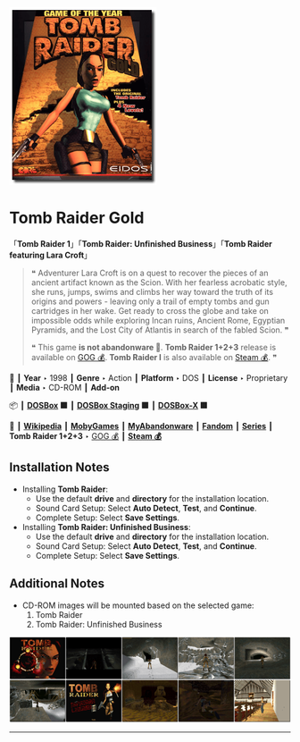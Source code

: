 ![](Thumbnail.png "application-thumbnail")

# Tomb Raider Gold

「**Tomb Raider 1**」「**Tomb Raider: Unfinished Business**」「**Tomb Raider featuring Lara Croft**」

> ❝ Adventurer Lara Croft is on a quest to recover the pieces of an ancient artifact known as the Scion. With her fearless acrobatic style, she runs, jumps, swims and climbs her way toward the truth of its origins and powers - leaving only a trail of empty tombs and gun cartridges in her wake. Get ready to cross the globe and take on impossible odds while exploring Incan ruins, Ancient Rome, Egyptian Pyramids, and the Lost City of Atlantis in search of the fabled Scion. ❞
>
> ❝ This game **is not abandonware 🚫**. **Tomb Raider 1+2+3** release is available on [GOG 💰](https://www.gog.com/en/game/tomb_raider_123). **Tomb Raider I** is also available on [Steam 💰](https://store.steampowered.com/app/224960/Tomb_Raider_I/). ❞
>

📌 ┃ **Year** ‣ 1998 ┃ **Genre** ‣ Action ┃ **Platform** ‣ DOS ┃ **License** ‣ Proprietary ┃ **Media** ‣ CD-ROM ┃ **Add-on** 

📦 ┃ **[DOSBox](https://www.dosbox.com/) 🟩** ┃ **[DOSBox Staging](https://dosbox-staging.github.io/) 🟩** ┃ **[DOSBox-X](https://dosbox-x.com/) 🟩** 

📎 ┃ **[Wikipedia](https://en.wikipedia.org/wiki/Tomb_Raider_(1996_video_game))** ┃ **[MobyGames](https://www.mobygames.com/game/1601/tomb-raider-gold/)** ┃ **[MyAbandonware](https://www.myabandonware.com/game/tomb-raider-d7x)** ┃ **[Fandom](https://tombraider.fandom.com/wiki/Tomb_Raider_(1996_Game))** ┃ **[Series](https://en.wikipedia.org/wiki/Tomb_Raider)** ┃ **Tomb Raider 1+2+3** ‣ [GOG 💰](https://www.gog.com/en/game/tomb_raider_123) ┃ **[Steam 💰](https://store.steampowered.com/app/224960/Tomb_Raider_I/)** 

## Installation Notes
- Installing **Tomb Raider**:
  - Use the default **drive** and **directory** for the installation location.
  - Sound Card Setup: Select **Auto Detect**, **Test**, and **Continue**.
  - Complete Setup: Select **Save Settings**.
- Installing **Tomb Raider: Unfinished Business**:
  - Use the default **drive** and **directory** for the installation location.
  - Sound Card Setup: Select **Auto Detect**, **Test**, and **Continue**.
  - Complete Setup: Select **Save Settings**.

## Additional Notes
- CD-ROM images will be mounted based on the selected game:
  1. Tomb Raider
  2. Tomb Raider: Unfinished Business

![](Montage.png "Tomb Raider Gold")

---


